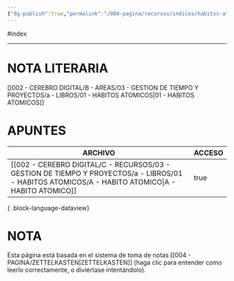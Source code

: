 ```yaml
---
{"dg-publish":true,"permalink":"/004-pagina/recursos/indices/habitos-atomicos/"}
---
```


#index

---
# NOTA LITERARIA
[[002 - CEREBRO DIGITAL/B - AREAS/03 - GESTION DE TIEMPO Y PROYECTOS/a - LIBROS/01 - HABITOS ATOMICOS\|01 - HABITOS ATOMICOS]]
# APUNTES
| ARCHIVO                                                                                                                                              | ACCESO |
| ---------------------------------------------------------------------------------------------------------------------------------------------------- | ------ |
| [[002 - CEREBRO DIGITAL/C - RECURSOS/03 - GESTION DE TIEMPO Y PROYECTOS/a - LIBROS/01 - HABITOS ATOMICOS/A - HABITO ATOMICO\|A - HABITO ATOMICO]] | true   |

{ .block-language-dataview}
# NOTA
Esta página está basada en el sistema de toma de notas [[004 - PAGINA/ZETTELKASTEN\|ZETTELKASTEN]] (haga clic para entender como leerlo correctamente, o diviértase intentándolo).